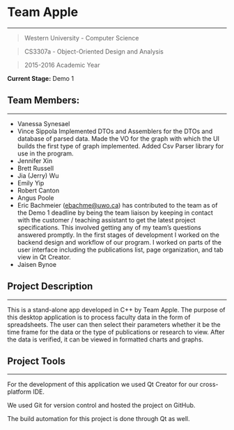# Team Apple #
---

>Western University - Computer Science

>CS3307a - Object-Oriented Design and Analysis

>2015-2016 Academic Year

**Current Stage:** Demo 1

## Team Members:
---

* Vanessa Synesael
* Vince Sippola
Implemented DTOs and Assemblers for the DTOs and database of parsed data. Made the VO for the graph with which the UI builds the first type of graph implemented. Added Csv Parser library for use in the program.
* Jennifer Xin
* Brett Russell
* Jia (Jerry) Wu
* Emily Yip
* Robert Canton
* Angus Poole
* Eric Bachmeier (ebachme@uwo.ca) has contributed to the team as of the Demo 1 deadline by being the team liaison by keeping in contact with the customer / teaching assistant to get the latest project specifications. This involved getting any of my team’s questions answered promptly. In the first stages of development I worked on the backend design and workflow of our program. I worked on parts of the user interface including the publications list, page organization, and tab view in Qt Creator. 
* Jaisen Bynoe

## Project Description
---

This is a stand-alone app developed in C++ by Team Apple. The purpose of this desktop application is to process faculty data in the form of spreadsheets. The user can then select their parameters whether it be the time frame for the data or the type of publications or research to view. After the data is verified, it can be viewed in formatted charts and graphs.

## Project Tools
---

For the development of this application we used Qt Creator for our cross-platform IDE. 

We used Git for version control and hosted the project on GitHub.

The build automation for this project is done through Qt as well.